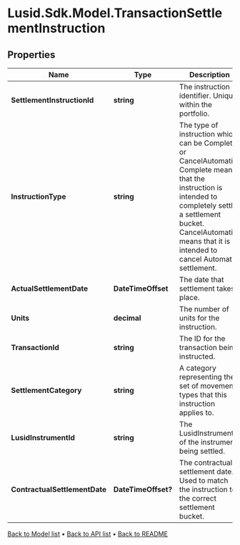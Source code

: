 # Lusid.Sdk.Model.TransactionSettlementInstruction

## Properties

Name | Type | Description | Notes
------------ | ------------- | ------------- | -------------
**SettlementInstructionId** | **string** | The instruction identifier. Unique within the portfolio. | 
**InstructionType** | **string** | The type of instruction which can be Complete or CancelAutomatic. Complete means that the instruction is intended to completely settle a settlement bucket. CancelAutomatic means that it is intended to cancel Automatic settlement. | 
**ActualSettlementDate** | **DateTimeOffset** | The date that settlement takes place. | 
**Units** | **decimal** | The number of units for the instruction. | 
**TransactionId** | **string** | The ID for the transaction being instructed. | 
**SettlementCategory** | **string** | A category representing the set of movement types that this instruction applies to. | 
**LusidInstrumentId** | **string** | The LusidInstrumentId of the instrument being settled. | 
**ContractualSettlementDate** | **DateTimeOffset?** | The contractual settlement date. Used to match the instruction to the correct settlement bucket. | [optional] 

[Back to Model list](../README.md#documentation-for-models) &#8226; [Back to API list](../README.md#documentation-for-api-endpoints) &#8226; [Back to README](../README.md)

